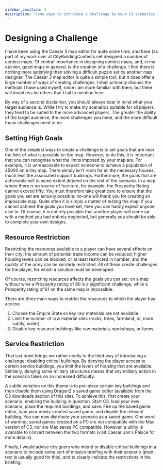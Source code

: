 ```yaml
---
sidebar_position: 2
description: "Some ways to introduce a challenge to your C3 scenarios."
---
```

# Designing a Challenge

I have been using the Caesar 3 map editor for quite some time, and have (as part of my work over at CityBuildingContests.net designed a number of contest maps. Of central importance in designing contest maps, and, in my opinion, good maps in general, is the creation of a challenge. I find there is nothing more satisfying than solving a difficult puzzle set by another map designer. The Caesar 3 map editor is quite a simple tool, but it does offer a large number of ways of creating challenges. I shall primarily discuss the methods I have used myself, since I am more familiar with them, but there will doubtless be others that I fail to mention here.

By way of a second disclaimer, you should always bear in mind what your target audience is. While I try to make my scenarios suitable for all players, they tend to be suited to the more advanced players. The greater the ability of the target audience, the more challenges you need, and the more difficult those challenges need to be.

## Setting High Goals

One of the simplest ways to create a challenge is to set goals that are near the limit of what is possible on the map. However, to do this, it is important that you can recognise what the limits imposed by your map are. For example, it is unreasonable to expect someone to achieve a population of 25000 on a tiny map. There simply isn't room for all the necessary houses, much less the associated support buildings. Furthermore, the goals that are achievable will to some extent depend on the rest of the scenario. In a map where there is no source of furniture, for example, the Prosperity Rating cannot exceed fifty. You must therefore take great care to ensure that the goals you set are actually possible: no-one will thank you for creating an impossible map. Quite often it is simply a matter of testing the map; if you cannot achieve the goals you have set, then you can hardly expect anyone else to. Of course, it is entirely possible that another player will come up with a method you had entirely neglected, but generally you should be able to complete your own designs.

## Resource Restriction

Restricting the resources available to a player can have several effects on their city: the amount of potential trade income can be reduced; higher housing levels can be blocked, or at least restricted in number; and the quality of the army can be similarly restricted. All of these create challenges for the player, for which a solution must be developed.

Of course, restricting resources affects the goals you can set: on a map without wine a Prosperity rating of 80 is a significant challenge, while a Prosperity rating of 81 on the same map is impossible.

There are three main ways to restrict the resources to which the player has access:

1. Choose the Empire State so key raw materials are not available.
2. Limit the number of raw material sites (rocks, trees, farmland, or, more subtly, water).
3. Disable key resource buildings like raw materials, workshops, or farms.

## Service Restriction

That last point brings me rather neatly to the third way of introducing a challenge: disabling critical buildings. By denying the player access to certain service buildings, you limit the levels of housing that are available. Similarly, denying some military structures means that any military action in the scenario takes on an increased difficulty.

A subtle variation on this theme is to pre-place certain key buildings and then disable them using Dragon2's saved game editor (available from the C3 downloads section of this site). To achieve this, first create your scenario, enabling the building in question. Start C3, load your new scenario, place the required buildings, and save. Fire up the saved game editor, load your newly-created saved game, and disable the relevant building. You can now distribute your scenario as a saved game. One word of warning: saved games created on a PC are not compatible with the Mac version of C3, nor are Mac saves PC compatible. However, a utility is available to convert between the two formats (visit Caesar Jan's Palace for more details).

Finally, I would advise designers who intend to disable critical buildings in a scenario to include some sort of mission briefing with their scenario (plain text is usually good for this), and to clearly indicate the restrictions in the briefing.

